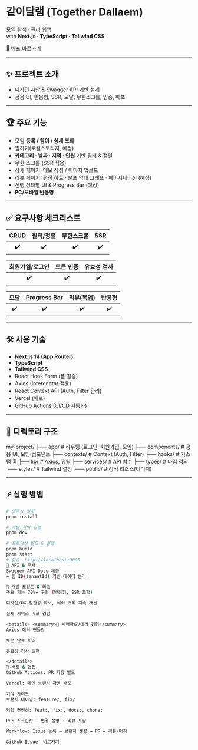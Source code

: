 # 같이달램 (Together Dallaem)

모임 탐색 · 관리 웹앱  
with **Next.js · TypeScript · Tailwind CSS**

[🚀 배포 바로가기](https://gathr-six.vercel.app/)

---

## ✨ 프로젝트 소개
- 디자인 시안 & Swagger API 기반 설계  
- 공용 UI, 반응형, SSR, 모달, 무한스크롤, 인증, 배포

---

## 🏆 주요 기능
- 모임 **등록 / 참여 / 상세 조회**
- 찜하기(로컬스토리지, 예정)
- **카테고리 · 날짜 · 지역 · 인원** 기반 필터 & 정렬
- 무한 스크롤 (SSR 적용)
- 상세 페이지: 메모 작성 / 이미지 업로드
- 리뷰 페이지: 평점 하트 · 분포 막대 그래프 · 페이지네이션 (예정)
- 진행 상태별 UI & Progress Bar (예정)
- **PC/모바일 반응형**

---

## ✅ 요구사항 체크리스트

| CRUD | 필터/정렬 | 무한스크롤 | SSR |
| :--: | :------: | :--------: | :-: |
| ✔️ | ✔️ | ✔️ | ✔️ |

| 회원가입/로그인 | 토큰 인증 | 유효성 검사 |
| :--: | :--: | :--: |
| ✔️ | ✔️ | ✔️ |

| 모달 | Progress Bar | 리뷰(목업) | 반응형 |
| :--: | :--: | :--: | :--: |
| ✔️ | ✔️ | ✔️ | ✔️ |

---

## 🛠️ 사용 기술
- **Next.js 14 (App Router)**
- **TypeScript**
- **Tailwind CSS**
- React Hook Form (폼 검증)
- Axios (Interceptor 적용)
- React Context API (Auth, Filter 관리)
- Vercel (배포)
- GitHub Actions (CI/CD 자동화)

---

## 📂 디렉토리 구조
my-project/
├── app/ # 라우팅 (로그인, 회원가입, 모임)
├── components/ # 공용 UI, 모임 컴포넌트
├── contexts/ # Context (Auth, Filter)
├── hooks/ # 커스텀 훅
├── lib/ # Axios, 유틸
├── services/ # API 함수
├── types/ # 타입 정의
├── styles/ # Tailwind 설정
└── public/ # 정적 리소스(이미지)


---

## ⚡ 실행 방법
```bash
# 의존성 설치
pnpm install

# 개발 서버 실행
pnpm dev

# 프로덕션 빌드 & 실행
pnpm build
pnpm start
# 접속: http://localhost:3000
📡 API & 문서
Swagger API Docs 제공
→ 팀 ID(tenantId) 기반 데이터 분리

📝 개발 포인트 & 회고
주요 기능 70%+ 구현 (반응형, SSR 포함)

디자인/UX 일관성 확보, 예외 처리 지속 개선

실제 서비스 배포 경험

<details> <summary>🔎 시행착오/에러 경험</summary>
Axios 에러 핸들링

토큰 만료 처리

유효성 검사 실패 

</details>
🧪 배포 & 협업
GitHub Actions: PR 자동 빌드 

Vercel: 메인 브랜치 자동 배포

기여 가이드
브랜치 네이밍: feature/, fix/

커밋 컨벤션: feat:, fix:, docs:, chore:

PR: 스크린샷 · 변경 설명 · 리뷰 포함

Workflow: Issue 등록 → 브랜치 생성 → PR → 리뷰/머지

GitHub Issue: 바로가기
